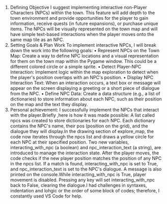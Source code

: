 1. Defining Objective
I suggest implementing interactive non-Player Characters (NPCs) within the town. This feature will add depth to the town environment and provide opportunities for the player to gain information, receive quests (in future expansions), or purchase unique items. The NPCs will be visually represented on the town map and will have simple text-based interactions when the player moves onto the same map tile as an NPC.
2. Setting Goals & Plan Work
To implement interactive NPCs, I will break down the work into the following goals:
•	Represent NPCs on the Town Map: Create a way to define NPC locations and a visual representation for them on the town map within the Pygame window. This could be a different colored circle or a simple sprite.
•	Detect Player-NPC Interaction: Implement logic within the map exploration to detect when the player's position overlaps with an NPC's position.
•	Display NPC Interaction Text: When an interaction occurs, a text box or message will appear on the screen displaying a greeting or a short piece of dialogue from the NPC.
•	Define NPC Data: Create a data structure (e.g., a list of dictionaries) to store information about each NPC, such as their position on the map and the text they display.
3. Personal achievement: I successfully implement the NPCs that interact with the player.Briefly ,here is how it was made possible: A list called npcs was created to store dictionaries for each NPC. Each dictionary contains the NPC's name, their pos (position on the grid), and the dialogue they will display.In the drawing section of explore_map, the code now iterates through the npcs list and draws a yellow circle for each NPC at their specified position. Two new variables, interacting_with_npc (a boolean) and npc_interaction_text (a string), are introduced to manage the interaction state. After the player moves, the code checks if the new player position matches the position of any NPC in the npcs list.	If a match is found, interacting_with_npc is set to True, and npc_interaction_text is set to the NPC's dialogue. A message is also printed on the console.While interacting_with_npc is True, player movement is disabled. Pressing any key will set interacting_with_npc back to False, clearing the dialogue.I had challenges in syntaxes, indentation and lohgic or the order of some block of codes; therefore, I constantly used VS Code for help.
    

